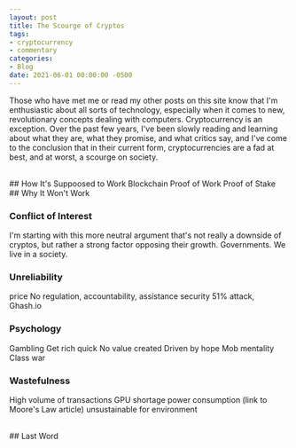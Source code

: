 ```yaml
---
layout: post
title: The Scourge of Cryptos
tags:
- cryptocurrency
- commentary
categories:
- Blog
date: 2021-06-01 00:00:00 -0500
---
```


Those who have met me or read my other posts on this site know that I'm enthusiastic about all sorts of technology, especially when it comes to new, revolutionary concepts dealing with computers. Cryptocurrency is an exception. Over the past few years, I've been slowly reading and learning about what they are, what they promise, and what critics say, and I've come to the conclusion that in their current form, cryptocurrencies are a fad at best, and at worst, a scourge on society.


<br>
## How It's Suppoosed to Work
Blockchain
Proof of Work
Proof of Stake


<br>
## Why It Won't Work

### Conflict of Interest
I'm starting with this more neutral argument that's not really a downside of cryptos, but rather a strong factor opposing their growth. Governments.
We live in a society.

### Unreliability
price
No regulation, accountability,  assistance
security
51% attack, Ghash.io
[](https://www.hongkiat.com/blog/bitcoin-security/)

### Psychology
Gambling
Get rich quick
No value created
Driven by hope
Mob mentality
Class war
[](https://bitinfocharts.com/top-100-richest-bitcoin-addresses.html)

### Wastefulness
High volume of transactions
GPU shortage
power consumption (link to Moore's Law article)
unsustainable for environment


<br>
## Last Word
